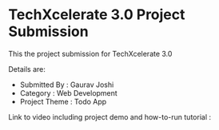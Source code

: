 # TechXcelerate 3.0 Project Submission

This the project submission for TechXcelerate 3.0

Details are:

- Submitted By : Gaurav Joshi
- Category : Web Development
- Project Theme : Todo App 

Link to video including project demo and how-to-run tutorial : 